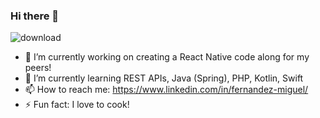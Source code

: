 ### Hi there 👋
![download](https://user-images.githubusercontent.com/50082706/216797693-aa8817da-2dec-41db-ac81-757da67cc4cd.png)

- 🔭 I’m currently working on creating a React Native code along for my peers!
- 🌱 I’m currently learning REST APIs, Java (Spring), PHP, Kotlin, Swift
- 📫 How to reach me: https://www.linkedin.com/in/fernandez-miguel/
- ⚡ Fun fact: I love to cook!

<!-- [![GitHub Streak](http://github-readme-streak-stats.herokuapp.com?user=miguel-fdz&theme=dark&mode=weekly)](https://git.io/streak-stats) -->

<!-- <a href="https://github.com/anuraghazra/github-readme-stats">
  <img align="center" src="https://github-readme-stats.vercel.app/api?username=miguel-fdz&count_private=true&show_icons=true&theme=cobalt" />
</a> -->
<!-- <a href="https://github.com/anuraghazra/github-readme-stats">
  <img align="center" src="https://github-readme-stats.vercel.app/api/top-langs?username=miguel-fdz&layout=compact" />
</a> -->
